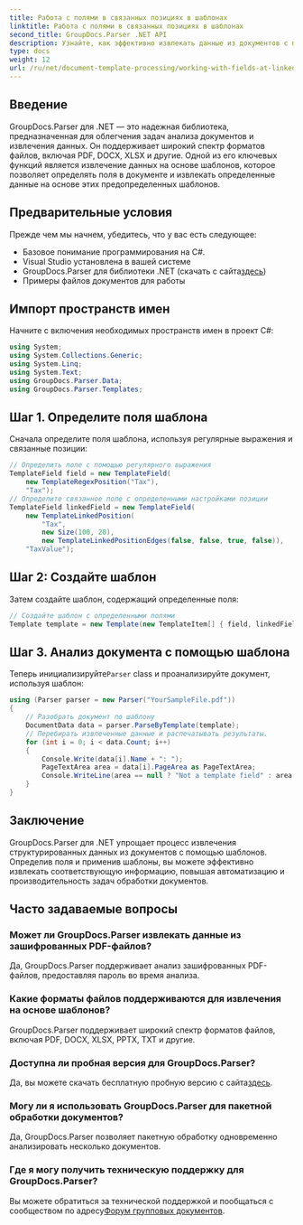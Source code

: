 ```yaml
---
title: Работа с полями в связанных позициях в шаблонах
linktitle: Работа с полями в связанных позициях в шаблонах
second_title: GroupDocs.Parser .NET API
description: Узнайте, как эффективно извлекать данные из документов с помощью GroupDocs.Parser для .NET. Пошаговое руководство с примерами кода.
type: docs
weight: 12
url: /ru/net/document-template-processing/working-with-fields-at-linked-positions-in-templates/
---
```

## Введение
GroupDocs.Parser для .NET — это надежная библиотека, предназначенная для облегчения задач анализа документов и извлечения данных. Он поддерживает широкий спектр форматов файлов, включая PDF, DOCX, XLSX и другие. Одной из его ключевых функций является извлечение данных на основе шаблонов, которое позволяет определять поля в документе и извлекать определенные данные на основе этих предопределенных шаблонов.
## Предварительные условия
Прежде чем мы начнем, убедитесь, что у вас есть следующее:
- Базовое понимание программирования на C#.
- Visual Studio установлена в вашей системе
-  GroupDocs.Parser для библиотеки .NET (скачать с сайта[здесь](https://releases.groupdocs.com/parser/net/))
- Примеры файлов документов для работы

## Импорт пространств имен
Начните с включения необходимых пространств имен в проект C#:
```csharp
using System;
using System.Collections.Generic;
using System.Linq;
using System.Text;
using GroupDocs.Parser.Data;
using GroupDocs.Parser.Templates;
```
## Шаг 1. Определите поля шаблона
Сначала определите поля шаблона, используя регулярные выражения и связанные позиции:
```csharp
// Определить поле с помощью регулярного выражения
TemplateField field = new TemplateField(
    new TemplateRegexPosition("Tax"),
    "Tax");
// Определите связанное поле с определенными настройками позиции
TemplateField linkedField = new TemplateField(
    new TemplateLinkedPosition(
        "Tax",
        new Size(100, 20),
        new TemplateLinkedPositionEdges(false, false, true, false)),
    "TaxValue");
```
## Шаг 2: Создайте шаблон
Затем создайте шаблон, содержащий определенные поля:
```csharp
// Создайте шаблон с определенными полями
Template template = new Template(new TemplateItem[] { field, linkedField });
```
## Шаг 3. Анализ документа с помощью шаблона
 Теперь инициализируйте`Parser` class и проанализируйте документ, используя шаблон:
```csharp
using (Parser parser = new Parser("YourSampleFile.pdf"))
{
    // Разобрать документ по шаблону
    DocumentData data = parser.ParseByTemplate(template);
    // Перебирать извлеченные данные и распечатывать результаты.
    for (int i = 0; i < data.Count; i++)
    {
        Console.Write(data[i].Name + ": ");
        PageTextArea area = data[i].PageArea as PageTextArea;
        Console.WriteLine(area == null ? "Not a template field" : area.Text);
    }
}
```

## Заключение
GroupDocs.Parser для .NET упрощает процесс извлечения структурированных данных из документов с помощью шаблонов. Определив поля и применив шаблоны, вы можете эффективно извлекать соответствующую информацию, повышая автоматизацию и производительность задач обработки документов.

## Часто задаваемые вопросы
### Может ли GroupDocs.Parser извлекать данные из зашифрованных PDF-файлов?
Да, GroupDocs.Parser поддерживает анализ зашифрованных PDF-файлов, предоставляя пароль во время анализа.
### Какие форматы файлов поддерживаются для извлечения на основе шаблонов?
GroupDocs.Parser поддерживает широкий спектр форматов файлов, включая PDF, DOCX, XLSX, PPTX, TXT и другие.
### Доступна ли пробная версия для GroupDocs.Parser?
 Да, вы можете скачать бесплатную пробную версию с сайта[здесь](https://releases.groupdocs.com/).
### Могу ли я использовать GroupDocs.Parser для пакетной обработки документов?
Да, GroupDocs.Parser позволяет пакетную обработку одновременно анализировать несколько документов.
### Где я могу получить техническую поддержку для GroupDocs.Parser?
 Вы можете обратиться за технической поддержкой и пообщаться с сообществом по адресу[Форум групповых документов](https://forum.groupdocs.com/c/parser/17).